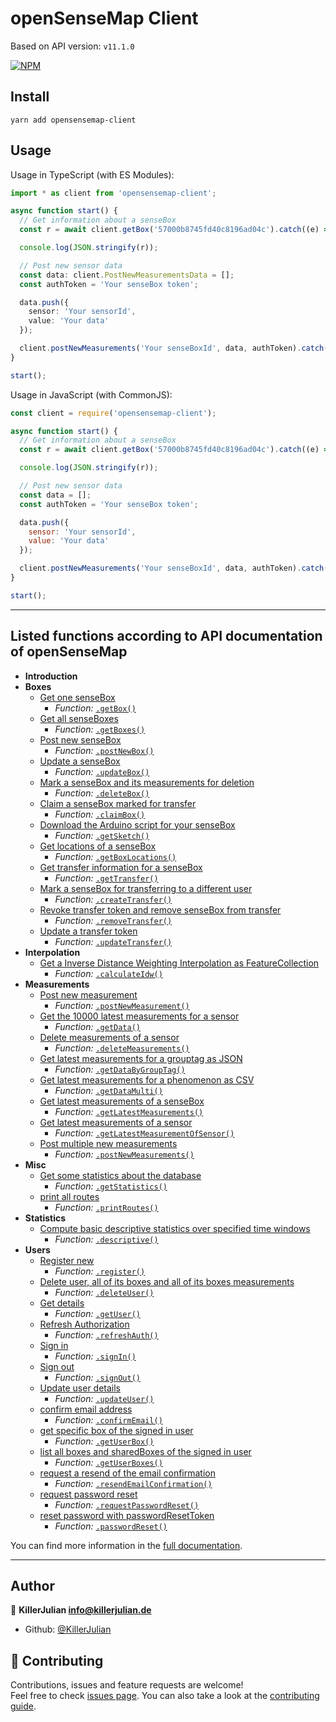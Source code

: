 # openSenseMap Client

Based on API version: `v11.1.0`

[![NPM](https://nodei.co/npm/opensensemap-client.png)](https://npmjs.org/package/opensensemap-client)

## Install

```
yarn add opensensemap-client
```

## Usage

Usage in TypeScript (with ES Modules):

```typescript
import * as client from 'opensensemap-client';

async function start() {
  // Get information about a senseBox
  const r = await client.getBox('57000b8745fd40c8196ad04c').catch((e) => console.error(e));

  console.log(JSON.stringify(r));

  // Post new sensor data
  const data: client.PostNewMeasurementsData = [];
  const authToken = 'Your senseBox token';

  data.push({
    sensor: 'Your sensorId',
    value: 'Your data'
  });

  client.postNewMeasurements('Your senseBoxId', data, authToken).catch(console.error);
}

start();
```

Usage in JavaScript (with CommonJS):

```js
const client = require('opensensemap-client');

async function start() {
  // Get information about a senseBox
  const r = await client.getBox('57000b8745fd40c8196ad04c').catch((e) => console.error(e));

  console.log(JSON.stringify(r));

  // Post new sensor data
  const data = [];
  const authToken = 'Your senseBox token';

  data.push({
    sensor: 'Your sensorId',
    value: 'Your data'
  });

  client.postNewMeasurements('Your senseBoxId', data, authToken).catch(console.error);
}

start();
```

---

## Listed functions according to API documentation of openSenseMap

- **Introduction**
- **Boxes**
  - [Get one senseBox](https://docs.opensensemap.org/#api-Boxes-getBox)
    - _Function:_ [`.getBox()`](https://killerjulian.github.io/opensensemap-client/functions/getBox.html)
  - [Get all senseBoxes](https://docs.opensensemap.org/#api-Boxes-getBoxes)
    - _Function:_ [`.getBoxes()`](https://killerjulian.github.io/opensensemap-client/functions/getBoxes.html)
  - [Post new senseBox](https://docs.opensensemap.org/#api-Boxes-postNewBox)
    - _Function:_ [`.postNewBox()`](https://killerjulian.github.io/opensensemap-client/functions/postNewBox.html)
  - [Update a senseBox](https://docs.opensensemap.org/#api-Boxes-updateBox)
    - _Function:_ [`.updateBox()`](https://killerjulian.github.io/opensensemap-client/functions/updateBox.html)
  - [Mark a senseBox and its measurements for deletion](https://docs.opensensemap.org/#api-Boxes-deleteBox)
    - _Function:_ [`.deleteBox()`](https://killerjulian.github.io/opensensemap-client/functions/deleteBox.html)
  - [Claim a senseBox marked for transfer](https://docs.opensensemap.org/#api-Boxes-claimBox)
    - _Function:_ [`.claimBox()`](https://killerjulian.github.io/opensensemap-client/functions/claimBox.html)
  - [Download the Arduino script for your senseBox](https://docs.opensensemap.org/#api-Boxes-getSketch)
    - _Function:_ [`.getSketch()`](https://killerjulian.github.io/opensensemap-client/functions/getSketch.html)
  - [Get locations of a senseBox](https://docs.opensensemap.org/#api-Boxes-getBoxLocations)
    - _Function:_ [`.getBoxLocations()`](https://killerjulian.github.io/opensensemap-client/functions/getBoxLocations.html)
  - [Get transfer information for a senseBox](https://docs.opensensemap.org/#api-Boxes-getTransfer)
    - _Function:_ [`.getTransfer()`](https://killerjulian.github.io/opensensemap-client/functions/getTransfer.html)
  - [Mark a senseBox for transferring to a different user](https://docs.opensensemap.org/#api-Boxes-createTransfer)
    - _Function:_ [`.createTransfer()`](https://killerjulian.github.io/opensensemap-client/functions/createTransfer.html)
  - [Revoke transfer token and remove senseBox from transfer](https://docs.opensensemap.org/#api-Boxes-removeTransfer)
    - _Function:_ [`.removeTransfer()`](https://killerjulian.github.io/opensensemap-client/functions/removeTransfer.html)
  - [Update a transfer token](https://docs.opensensemap.org/#api-Boxes-updateTransfer)
    - _Function:_ [`.updateTransfer()`](https://killerjulian.github.io/opensensemap-client/functions/updateTransfer.html)
- **Interpolation**
  - [Get a Inverse Distance Weighting Interpolation as FeatureCollection](https://docs.opensensemap.org/#api-Interpolation-calculateIdw)
    - _Function:_ [`.calculateIdw()`](https://killerjulian.github.io/opensensemap-client/functions/calculateIdw.html)
- **Measurements**
  - [Post new measurement](https://docs.opensensemap.org/#api-Measurements-postNewMeasurement)
    - _Function:_ [`.postNewMeasurement()`](https://killerjulian.github.io/opensensemap-client/functions/postNewMeasurement.html)
  - [Get the 10000 latest measurements for a sensor](https://docs.opensensemap.org/#api-Measurements-getData)
    - _Function:_ [`.getData()`](https://killerjulian.github.io/opensensemap-client/functions/getData.html)
  - [Delete measurements of a sensor](https://docs.opensensemap.org/#api-Measurements-deleteMeasurements)
    - _Function:_ [`.deleteMeasurements()`](https://killerjulian.github.io/opensensemap-client/functions/deleteMeasurements.html)
  - [Get latest measurements for a grouptag as JSON](https://docs.opensensemap.org/#api-Measurements-getDataByGroupTag)
    - _Function:_ [`.getDataByGroupTag()`](https://killerjulian.github.io/opensensemap-client/functions/getDataByGroupTag.html)
  - [Get latest measurements for a phenomenon as CSV](https://docs.opensensemap.org/#api-Measurements-getDataMulti)
    - _Function:_ [`.getDataMulti()`](https://killerjulian.github.io/opensensemap-client/functions/getDataMulti.html)
  - [Get latest measurements of a senseBox](https://docs.opensensemap.org/#api-Measurements-getLatestMeasurements)
    - _Function:_ [`.getLatestMeasurements()`](https://killerjulian.github.io/opensensemap-client/functions/getLatestMeasurements.html)
  - [Get latest measurements of a sensor](https://docs.opensensemap.org/#api-Measurements-getLatestMeasurementOfSensor)
    - _Function:_ [`.getLatestMeasurementOfSensor()`](https://killerjulian.github.io/opensensemap-client/functions/getLatestMeasurementOfSensor.html)
  - [Post multiple new measurements](https://docs.opensensemap.org/#api-Measurements-postNewMeasurements)
    - _Function:_ [`.postNewMeasurements()`](https://killerjulian.github.io/opensensemap-client/functions/postNewMeasurements.html)
- **Misc**
  - [Get some statistics about the database](https://docs.opensensemap.org/#api-Misc-getStatistics)
    - _Function:_ [`.getStatistics()`](https://killerjulian.github.io/opensensemap-client/functions/getStatistics.html)
  - [print all routes](https://docs.opensensemap.org/#api-Misc-printRoutes)
    - _Function:_ [`.printRoutes()`](https://killerjulian.github.io/opensensemap-client/functions/printRoutes.html)
- **Statistics**
  - [Compute basic descriptive statistics over specified time windows](https://docs.opensensemap.org/#api-Statistics-descriptive)
    - _Function:_ [`.descriptive()`](https://killerjulian.github.io/opensensemap-client/functions/descriptive.html)
- **Users**
  - [Register new](https://docs.opensensemap.org/#api-Users-register)
    - _Function:_ [`.register()`](https://killerjulian.github.io/opensensemap-client/functions/register.html)
  - [Delete user, all of its boxes and all of its boxes measurements](https://docs.opensensemap.org/#api-Users-deleteUser)
    - _Function:_ [`.deleteUser()`](https://killerjulian.github.io/opensensemap-client/functions/deleteUser.html)
  - [Get details](https://docs.opensensemap.org/#api-Users-getUser)
    - _Function:_ [`.getUser()`](https://killerjulian.github.io/opensensemap-client/functions/getUser.html)
  - [Refresh Authorization](https://docs.opensensemap.org/#api-Users-refresh_auth)
    - _Function:_ [`.refreshAuth()`](https://killerjulian.github.io/opensensemap-client/functions/refreshAuth.html)
  - [Sign in](https://docs.opensensemap.org/#api-Users-sign_in)
    - _Function:_ [`.signIn()`](https://killerjulian.github.io/opensensemap-client/functions/signIn.html)
  - [Sign out](https://docs.opensensemap.org/#api-Users-sign_out)
    - _Function:_ [`.signOut()`](https://killerjulian.github.io/opensensemap-client/functions/signOut.html)
  - [Update user details](https://docs.opensensemap.org/#api-Users-updateUser)
    - _Function:_ [`.updateUser()`](https://killerjulian.github.io/opensensemap-client/functions/updateUser.html)
  - [confirm email address](https://docs.opensensemap.org/#api-Users-confirm_email)
    - _Function:_ [`.confirmEmail()`](https://killerjulian.github.io/opensensemap-client/functions/confirmEmail.html)
  - [get specific box of the signed in user](https://docs.opensensemap.org/#api-Users-getUserBox)
    - _Function:_ [`.getUserBox()`](https://killerjulian.github.io/opensensemap-client/functions/getUserBox.html)
  - [list all boxes and sharedBoxes of the signed in user](https://docs.opensensemap.org/#api-Users-getUserBoxes)
    - _Function:_ [`.getUserBoxes()`](https://killerjulian.github.io/opensensemap-client/functions/getUserBoxes.html)
  - [request a resend of the email confirmation](https://docs.opensensemap.org/#api-Users-resend_email_confirmation)
    - _Function:_ [`.resendEmailConfirmation()`](https://killerjulian.github.io/opensensemap-client/functions/resendEmailConfirmation.html)
  - [request password reset](https://docs.opensensemap.org/#api-Users-request_password_reset)
    - _Function:_ [`.requestPasswordReset()`](https://killerjulian.github.io/opensensemap-client/functions/requestPasswordReset.html)
  - [reset password with passwordResetToken](https://docs.opensensemap.org/#api-Users-password_reset)
    - _Function:_ [`.passwordReset()`](https://killerjulian.github.io/opensensemap-client/functions/passwordReset.html)

You can find more information in the [full documentation](https://killerjulian.github.io/opensensemap-client/).

---

## Author

👤 **KillerJulian <info@killerjulian.de>**

- Github: [@KillerJulian](https://github.com/KillerJulian)

## 🤝 Contributing

Contributions, issues and feature requests are welcome!<br />Feel free to check [issues page](https://github.com/KillerJulian/opensensemap-client/issues). You can also take a look at the [contributing guide](https://github.com/KillerJulian/opensensemap-client/blob/master/CONTRIBUTING.md).

